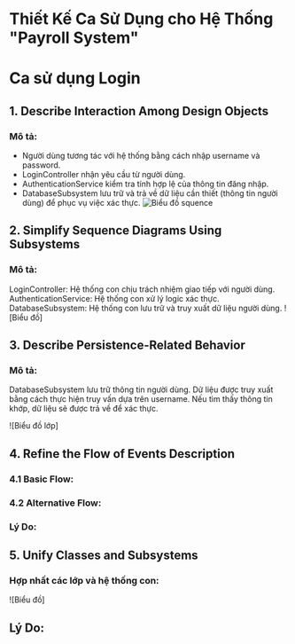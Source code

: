 # Thiết Kế Ca Sử Dụng cho Hệ Thống "Payroll System"
# Ca sử dụng Login
## 1. Describe Interaction Among Design Objects
### Mô tả:
- Người dùng tương tác với hệ thống bằng cách nhập username và password.
- LoginController nhận yêu cầu từ người dùng.
- AuthenticationService kiểm tra tính hợp lệ của thông tin đăng nhập.
- DatabaseSubsystem lưu trữ và trả về dữ liệu cần thiết (thông tin người dùng) để phục vụ việc xác thực.
![Biểu đồ squence](https://www.planttext.com/api/plantuml/png/T54xJWCn4ErzYgde8lejK2AIZWOYfPzu7s39Qwzcng0zMmgEn1MmKL8ak-d6C--dvz_JprgDnSeG7NlBGhjXZ7a2t5ZNmOUHaz5B_WZfEIUJ72FawhOfzebKdsmXfptaAtYudesFhA3jUTYNeqvg69oxMD3gwLQverqo21M591v03pIowdUMtjr06tlHkwC3nr03WBoWRtUEwXQnJMIMiAFN0fd-Gr0Fur3fCnIjxWTuWnL9Pu5Al6U-LC0rbBHu3zN7zvgY2EOjL8rBeHrjWuwH9ueDHG8jqTmQgMyV_0S00F__0m00)

## 2. Simplify Sequence Diagrams Using Subsystems
### Mô tả: 
LoginController: Hệ thống con chịu trách nhiệm giao tiếp với người dùng.
AuthenticationService: Hệ thống con xử lý logic xác thực.
DatabaseSubsystem: Hệ thống con lưu trữ và truy xuất dữ liệu người dùng.
![Biểu đồ]

## 3. Describe Persistence-Related Behavior
### Mô tả:
DatabaseSubsystem lưu trữ thông tin người dùng.
Dữ liệu được truy xuất bằng cách thực hiện truy vấn dựa trên username.
Nếu tìm thấy thông tin khớp, dữ liệu sẽ được trả về để xác thực.

![Biểu đồ lớp]

## 4. Refine the Flow of Events Description
### 4.1 Basic Flow:

### 4.2 Alternative Flow:

### Lý Do:


## 5. Unify Classes and Subsystems
### Hợp nhất các lớp và hệ thống con:


![Biểu đồ]

## Lý Do:

